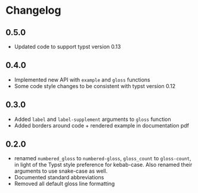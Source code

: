 # Changelog

## 0.5.0
* Updated code to support typst version 0.13

## 0.4.0
* Implemented new API with `example` and `gloss` functions
* Some code style changes to be consistent with typst version 0.12

## 0.3.0
* Added `label` and `label-supplement` arguments to `gloss` function
* Added borders around code + rendered example in documentation pdf

## 0.2.0
* renamed `numbered_gloss` to `numbered-gloss`, `gloss_count` to `gloss-count`, in light of the
Typst style preference for kebab-case. Also renamed their arguments to use snake-case as well.
* Documented standard abbreviations
* Removed all default gloss line formatting
